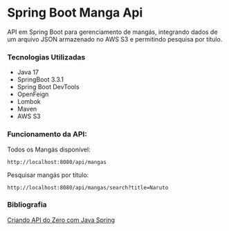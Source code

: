# Spring Boot Manga Api
API em Spring Boot para gerenciamento de mangás, integrando dados de um arquivo JSON armazenado no AWS S3 e permitindo pesquisa por título.

### Tecnologias Utilizadas
- Java 17
- SpringBoot 3.3.1
- Spring Boot DevTools
- OpenFeign
- Lombok
- Maven
- AWS S3

### Funcionamento da API:

Todos os Mangás disponível:

    http://localhost:8080/api/mangas

Pesquisar mangás por título:

    http://localhost:8080/api/mangas/search?title=Naruto

### Bibliografia
[Criando API do Zero com Java Spring](https://www.youtube.com/live/MuF_jkfdqUo?si=4X2UbxeSr0vINiCI&t=290)
